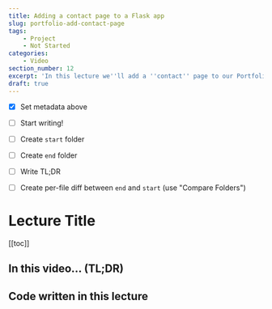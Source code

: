 ```yaml
---
title: Adding a contact page to a Flask app
slug: portfolio-add-contact-page
tags:
    - Project
    - Not Started
categories:
    - Video
section_number: 12
excerpt: 'In this lecture we''ll add a ''contact'' page to our Portfolio project, without e-mail sending functionality.'
draft: true
---
```


- [x] Set metadata above
- [ ] Start writing!
- [ ] Create `start` folder
- [ ] Create `end` folder
- [ ] Write TL;DR
- [ ] Create per-file diff between `end` and `start` (use "Compare Folders")


# Lecture Title

[[toc]]

## In this video... (TL;DR)

## Code written in this lecture
